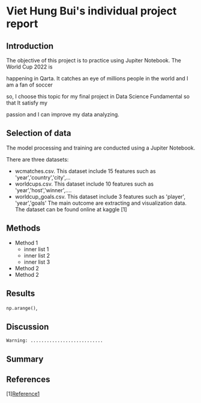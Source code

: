 # Viet Hung Bui's individual project report

## Introduction 
The objective of this project is to practice using Jupiter Notebook. The World Cup 2022 is 

happening in Qarta. It catches an eye of millions people in the world and I am a fan of soccer 

so, I choose this topic for my final project in Data Science Fundamental so that It satisfy my 

passion and I can improve my data analyzing. 

## Selection of data 
The model processing and training are conducted using a Jupiter Notebook.

There are three datasets: 
- wcmatches.csv. This dataset include 15 features such as 'year','country','city',...
- worldcups.csv. This dataset include 10 features such as 'year','host','winner',....
- worldcup_goals.csv. This dataset include 3 features such as 'player', 'year','goals'
The main outcome are extracting and visualization data. The dataset can be found online at 
kaggle [1]

## Methods
- Method 1
  - inner list 1
  - inner list 2 
  - inner list 3
- Method 2
- Method 2
## Results
`np.arange()`,

## Discussion 
```Warning: ...........................```

## Summary 

## References
[1][Reference1](https://www.kaggle.com/datasets/evangower/fifa-world-cup)
